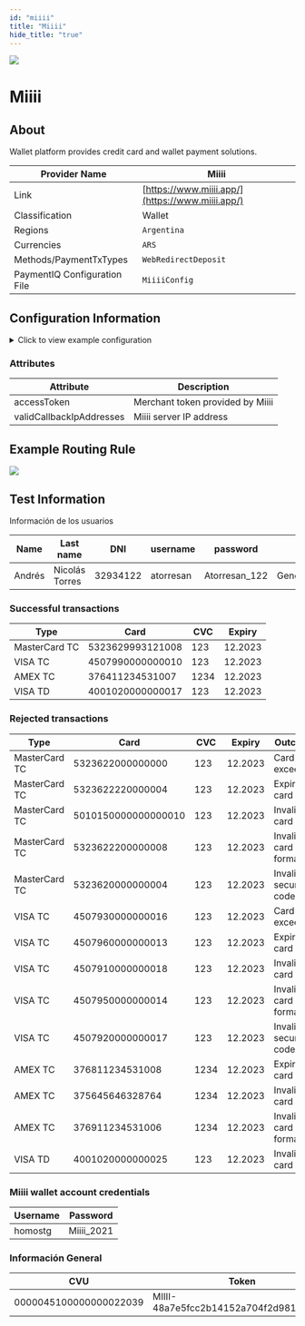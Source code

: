 ```yaml
--- 
id: "miiii" 
title: "Miiii"
hide_title: "true"
---
```

 
![](/img/providers/logos/miiii.png)

# Miiii

## About
Wallet platform provides credit card and wallet payment solutions.

| Provider Name                | Miiii                                            |
|------------------------------|--------------------------------------------------|
| Link                         | [https://www.miiii.app/](https://www.miiii.app/) |
| Classification               | Wallet                                           |
| Regions                      | `Argentina`                                      |
| Currencies                   | `ARS`                                            |
| Methods/PaymentTxTypes       | `WebRedirectDeposit`                             |
| PaymentIQ Configuration File | `MiiiiConfig`                                    |


## Configuration Information

<details>
<summary>Click to view example configuration</summary>
<br/>

```xml
<com.devcode.paymentiq.integration.miiii.MiiiiConfig>
    <enabled>true</enabled>
    <validCallbackIpAddresses>3.130.158.171</validCallbackIpAddresses> <!--test server ip-->
    <accounts>
        <entry>
            <string>DEFAULT</string>
            <account>
                <accessToken>??</accessToken>
                <supportedCurrencies>ARS</supportedCurrencies>
            </account>
        </entry>
    </accounts>
    <testMode>true</testMode>
    <container>window</container>
    <defaultDescriptor>DevCode payment</defaultDescriptor>
</com.devcode.paymentiq.integration.miiii.MiiiiConfig>
```

</details>

### Attributes

| Attribute                | Description                      |
|--------------------------|----------------------------------|
| accessToken              | Merchant token provided by Miiii |
| validCallbackIpAddresses | Miiii server IP address          |


## Example Routing Rule

![](/img/providers/routing/miiii.png)

## Test Information

Información de los usuarios

| Name   | Last name      | DNI      | username  | password      | permissions                     |
|--------|----------------|----------|-----------|---------------|---------------------------------|
| Andrés | Nicolás Torres | 32934122 | atorresan | Atorresan_122 | Generador,Aprobador,Confirmador |


### Successful transactions

| Type          | Card             | CVC  | Expiry  |
|---------------|------------------|------|---------|
| MasterCard TC | 5323629993121008 | 123  | 12.2023 |
| VISA TC       | 4507990000000010 | 123  | 12.2023 |
| AMEX TC       | 376411234531007  | 1234 | 12.2023 |
| VISA TD       | 4001020000000017 | 123  | 12.2023 |


### Rejected transactions

| Type          | Card                | CVC  | Expiry  | Outcome               |
|---------------|---------------------|------|---------|-----------------------|
| MasterCard TC | 5323622000000000    | 123  | 12.2023 | Card limit exceeded   |
| MasterCard TC | 5323622220000004    | 123  | 12.2023 | Expired card          |
| MasterCard TC | 5010150000000000010 | 123  | 12.2023 | Invalid card          |
| MasterCard TC | 5323622200000008    | 123  | 12.2023 | Invalid card format.  |
| MasterCard TC | 5323620000000004    | 123  | 12.2023 | Invalid security code |
| VISA TC       | 4507930000000016    | 123  | 12.2023 | Card limit exceeded   |
| VISA TC       | 4507960000000013    | 123  | 12.2023 | Expired card          |
| VISA TC       | 4507910000000018    | 123  | 12.2023 | Invalid card          |
| VISA TC       | 4507950000000014    | 123  | 12.2023 | Invalid card format.  |
| VISA TC       | 4507920000000017    | 123  | 12.2023 | Invalid security code |
| AMEX TC       | 376811234531008     | 1234 | 12.2023 | Expired card          |
| AMEX TC       | 375645646328764     | 1234 | 12.2023 | Invalid card          |
| AMEX TC       | 376911234531006     | 1234 | 12.2023 | Invalid card format.  |
| VISA TD       | 4001020000000025    | 123  | 12.2023 | Invalid card          |

### Miiii wallet account credentials

| Username | Password   |
|----------|------------|
| homostg  | Miiii_2021 |

### Información General
| CVU                    | Token                                  | URL                                        |
|------------------------|----------------------------------------|--------------------------------------------|
| 0000045100000000022039 | MIIII-48a7e5fcc2b14152a704f2d981348728 | https://backoffice.staging.miiii.app/login |
